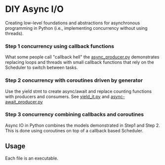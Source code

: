 # DIY Async I/O

Creating low-level foundations and abstractions for asynchronous programming in Python (i.e., implementing concurrency without using threads).

### Step 1 concurrency using callback functions
What some people call "callback hell" the [async_producer.py](https://github.com/doc-jones/DIY_async/blob/main/async_producer.py) demonstrates replacing loops and threads with small callback functions that rely on the Scheduler to switch between tasks.

### Step 2 concurrency with coroutines driven by generator
Use the yield stmt to create async/await and replace counting functions with producers and consumers.
See [yield_it.py](https://github.com/doc-jones/DIY_async/blob/main/yield_it.py) and [async-await_producer.py](https://github.com/doc-jones/DIY_async/blob/main/async-await_producer.py)

### Step 3 concurrency combining callbacks and coroutines
Async IO in Python combines the models demonstrated in Step1 and Step 2. This is done using coroutines on top of a callback based Scheduler.


## Usage
Each file is an executable.
